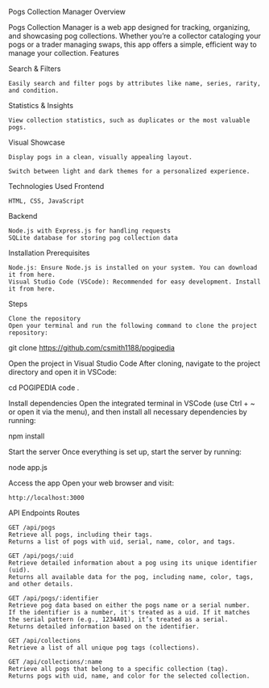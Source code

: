 Pogs Collection Manager
Overview

Pogs Collection Manager is a web app designed for tracking, organizing, and showcasing pog collections. Whether you’re a collector cataloging your pogs or a trader managing swaps, this app offers a simple, efficient way to manage your collection.
Features

Search & Filters

    Easily search and filter pogs by attributes like name, series, rarity, and condition.

Statistics & Insights

    View collection statistics, such as duplicates or the most valuable pogs.

Visual Showcase

    Display pogs in a clean, visually appealing layout.

    Switch between light and dark themes for a personalized experience.

Technologies Used
Frontend

    HTML, CSS, JavaScript

Backend

    Node.js with Express.js for handling requests
    SQLite database for storing pog collection data


Installation
Prerequisites

    Node.js: Ensure Node.js is installed on your system. You can download it from here.
    Visual Studio Code (VSCode): Recommended for easy development. Install it from here.

Steps

    Clone the repository
    Open your terminal and run the following command to clone the project repository:

git clone https://github.com/csmith1188/pogipedia

Open the project in Visual Studio Code
After cloning, navigate to the project directory and open it in VSCode:

cd POGIPEDIA
code .

Install dependencies
Open the integrated terminal in VSCode (use Ctrl + ~ or open it via the menu), and then install all necessary dependencies by running:

npm install


Start the server
Once everything is set up, start the server by running:

node app.js

Access the app
Open your web browser and visit:

    http://localhost:3000

API Endpoints
Routes

    GET /api/pogs
    Retrieve all pogs, including their tags.
    Returns a list of pogs with uid, serial, name, color, and tags.

    GET /api/pogs/:uid
    Retrieve detailed information about a pog using its unique identifier (uid).
    Returns all available data for the pog, including name, color, tags, and other details.

    GET /api/pogs/:identifier
    Retrieve pog data based on either the pogs name or a serial number.
    If the identifier is a number, it's treated as a uid. If it matches the serial pattern (e.g., 1234A01), it’s treated as a serial.
    Returns detailed information based on the identifier.

    GET /api/collections
    Retrieve a list of all unique pog tags (collections).

    GET /api/collections/:name
    Retrieve all pogs that belong to a specific collection (tag).
    Returns pogs with uid, name, and color for the selected collection.